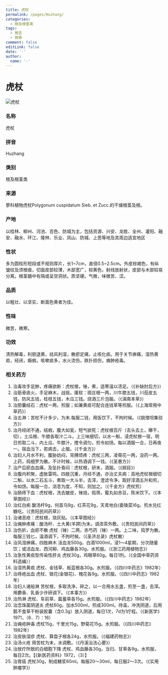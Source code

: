 ```yaml
---
title: 虎杖
permalink: /pages/Huzhang/
categories: 
  - 根及根茎类
tags: 
  - 微苦
  - 微寒
comment: false
editLink: false
date: '·'
author: 
  name: '·'
---
```

# 虎杖

![虎杖](https://image.zhongyibaike.com/image/%E8%99%8E%E6%9D%96/%E8%99%8E%E6%9D%96.jpg)

<!-- more -->
### 名称
虎杖

### 拼音
Huzhang

### 类别
根及根茎类

### 来源
蓼科植物虎杖Polygonum cuspidatum Sieb. et Zucc.的干燥根茎及根。

### 产地
以桂林、柳州、河池、百色、防城为主，包括资源、兴安、龙胜、全州、灌阳、融安、融水、环江、隆林、乐业、凤山、防城、上思等地及其周边适宜地区

### 性状
多为圆柱形短段或不规则厚片，长1~7cm，直径0.5~2.5cm。外皮棕褐色，有纵皱纹及须根痕，切面皮部较薄，木部宽广，棕黄色，射线放射状，皮部与木部较易分离。根茎髓中有隔或呈空洞状。质坚硬。气微，味微苦、涩。

### 品质
以粗壮、以坚实、断面色黄者为佳。

### 性味
微苦，微寒。

### 功效
清热解毒，利胆退黄，祛风利湿，散瘀定痛，止咳化痰。用于关节痹痛，湿热黄疸，经闭，癓瘕，咳嗽痰多，水火烫伤，跌扑损伤，痈肿疮毒。

### 相关药方
1. 治毒攻手足肿，疼痛欲断：虎杖根，锉，煮，适寒温以渍足。（《补缺肘后方》）
2. 治筋骨痰火，手足麻木，战摇，痿软：斑庄根一两，川牛膝五钱，川茄皮五钱，防风五钱，桂枝五钱，木瓜三钱。烧酒三斤泡服。（《滇南本草》）
3. 治胆囊结石：虎杖一两，煎服；如兼黄疸可配合连钱草等煎服。（《上海常用中草药》）
4. 治五淋：苦杖不计多少，为末.每服二钱，用饭饮下，不拘时候。（《姚僧坦集验方》）
5. 治月经闭不通，结瘕，腹大如瓮，短气欲死：虎杖根百斤（去头去土，曝干，切），土瓜根、牛膝各取汁二斗。上三味细切，以水一斛，浸虎杖根一宿，明日煎取二斗，内土瓜、牛膝汁，搅令调匀，煎令如饧。每以酒服一合，日再夜一。宿血当下，若病去，止服。（《千金方》）
6. 治妇人月水不利，腹胁妨闷，背膊烦疼：虎杖三两，凌霄花一两，没药一两。上药，捣细罗为散。不计时候，以热酒调下一钱。（《圣惠方》）
7. 治产后瘀血血痛，及坠扑昏闷：虎杖根，研末，酒服。（《纲目》）
8. 治腹内积聚，虚胀雷鸣，四肢沉重，月经不通，亦治丈夫病：高地虎杖根细切二斛，以水二石五斗，煮取一大斗半，去滓，澄滤令净，取好淳酒五升和煎，令如饧。每服一合，消息为度，不知，则加之。（《千金方》虎杖煎）
9. 治肠痔下血：虎杖根，洗去皴皮，锉焙，捣筛，蜜丸如赤豆，陈米饮下。（《本草图经》）
10. 治红白痢 酸汤杆9g，何首乌9g，红茶花9g，天青地白(委陵菜)6g。煎水兑红糖吃。（《贵阳民间药草》）
11. 治诸恶疮：虎杖根，烧灰贴。（《本草图经》）
12. 治痈肿疼痛：酸汤秆、土大黄(羊蹄)为末。调浓茶外敷。（《贵阳民间药草》）
13. 治伤折，血瘀不散 虎杖（锉）二两，赤芍药（锉）一两。上二味，捣罗为散。每服三钱匕，温酒调下，不拘时候。（《圣济总录》虎杖散）
14. 治风湿痹痛，四肢麻木 活血龙500g，白酒1000ml，浸1～4星期，分次随量饮；或活血龙、西河柳、鸡血藤各30g，水煎服。（《浙江药用植物志》）
15. 治急性黄疸型传染性肝炎 虎杖30g，鸡眼草60g。每日1剂。（《全国中草药资料选编））
16. 治湿热黄疸 虎杖、金钱草、板蓝根各30g。水煎服。（《四川中药志》1982年）
17. 治痔疮出血 虎杖、银花(金银花)、槐花各9g。水煎服。（《四川中药志》1982年）
18. 治妇人诸般淋 苦杖根，多取洗净，碎之，以一合用水五盏，煎至一盏，去滓。用麝香、乳香少许研调下。（《本事方》）
19. 治热淋 虎杖、车前草、萹蓄草各15g。水煎服。（《四川中药志》1982年）
20. 治念珠菌阴道炎 虎杖60g，加水500ml，煎成300ml。待温，冲洗阴道，后用鹅不食草干粉装胶囊（含0.3g）放入阴道，每日1次，7d为1疗程。（《新医学》1971，（6．7）：16）
21. 治痈疮肿毒 虎杖15g，千里光15g，野菊花15g。水煎服。（《四川中药志》1982年）
22. 治皮肤湿疹 虎杖、算盘子根各24g，水煎服。（《福建药物志》）
23. 治汤火疮 用苦杖为末，水调敷。（《丹溪治法心要》）
24. 治放疗所致的白细胞下降 虎杖、鸡血藤各30g，当归、甘草各9g。水煎服，每日2次。【《新医药资料》1972，（3）】
25. 治胃癌 虎杖30g，制成糖浆60ml。每服20～30ml，每日服2～3次。（《实用肿瘤学》）